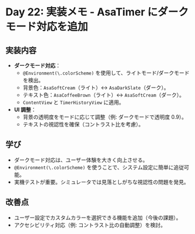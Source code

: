 # Day 22: 実装メモ - AsaTimer にダークモード対応を追加

## 実装内容
- **ダークモード対応**：
  - `@Environment(\.colorScheme)` を使用して、ライトモード/ダークモードを検出。
  - 背景色：`AsaSoftCream`（ライト）↔ `AsaDarkSlate`（ダーク）。
  - テキスト色：`AsaCoffeeBrown`（ライト）↔ `AsaSoftCream`（ダーク）。
  - `ContentView` と `TimerHistoryView` に適用。
- **UI 調整**：
  - 背景の透明度をモードに応じて調整（例: ダークモードで透明度 0.9）。
  - テキストの視認性を確保（コントラスト比を考慮）。

## 学び
- ダークモード対応は、ユーザー体験を大きく向上させる。
- `@Environment(\.colorScheme)` を使うことで、システム設定に簡単に追従可能。
- 実機テストが重要。シミュレータでは見落としがちな視認性の問題を発見。

## 改善点
- ユーザー設定でカスタムカラーを選択できる機能を追加（今後の課題）。
- アクセシビリティ対応（例: コントラスト比の自動調整）を検討。